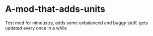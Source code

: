 # A-mod-that-adds-units
Test mod for mindustry, adds some unbalanced and buggy stuff, gets updated every once in a while
